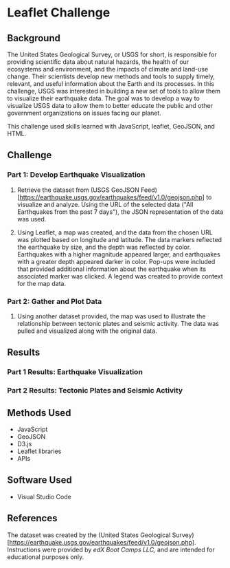 # Leaflet Challenge

## Background
The United States Geological Survey, or USGS for short, is responsible for providing scientific data about natural hazards, the health of our ecosystems and environment, and the impacts of climate and land-use change. Their scientists develop new methods and tools to supply timely, relevant, and useful information about the Earth and its processes. In this challenge, USGS was interested in building a new set of tools to allow them to visualize their earthquake data. The goal was to develop a way to visualize USGS data to allow them to better educate the public and other government organizations on issues facing our planet.  

This challenge used skills learned with JavaScript, leaflet, GeoJSON, and HTML.  

## Challenge 
### Part 1: Develop Earthquake Visualization 
1. Retrieve the dataset from (USGS GeoJSON Feed)[https://earthquake.usgs.gov/earthquakes/feed/v1.0/geojson.php] to visualize and analyze. Using the URL of the selected data ("All Earthquakes from the past 7 days"), the JSON representation of the data was used.

2. Using Leaflet, a map was created, and the data from the chosen URL was plotted based on longitude and latitude. The data markers reflected the earthquake by size, and the depth was reflected by color. Earthquakes with a higher magnitude appeared larger, and earthquakes with a greater depth appeared darker in color. Pop-ups were included that provided additional information about the earthquake when its associated marker was clicked. A legend was created to provide context for the map data. 

### Part 2: Gather and Plot Data 
1. Using another dataset provided, the map was used to illustrate the relationship between tectonic plates and seismic activity. The data was pulled and visualized along with the original data. 

## Results 
### Part 1 Results: Earthquake Visualization 

### Part 2 Results: Tectonic Plates and Seismic Activity 

## Methods Used
* JavaScript
* GeoJSON 
* D3.js 
* Leaflet libraries 
* APIs 

## Software Used
* Visual Studio Code

## References 
The dataset was created by the (United States Geological Survey)[https://earthquake.usgs.gov/earthquakes/feed/v1.0/geojson.php]. Instructions were provided by _edX Boot Camps LLC,_ and are intended for educational purposes only. 
